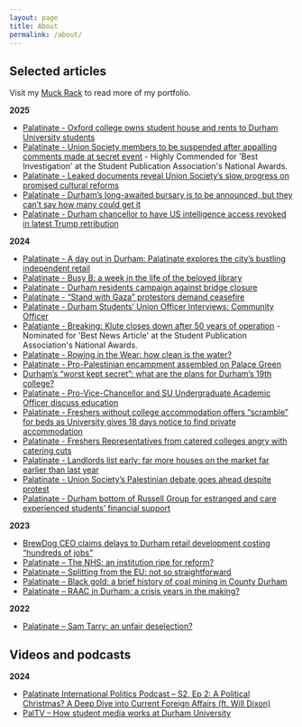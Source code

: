 ```yaml
---
layout: page
title: About
permalink: /about/
---
```


## Selected articles
Visit my [Muck Rack](https://muckrack.com/will-dixon/articles) to read more of my portfolio.

**2025** 

* [Palatinate - Oxford college owns student house and rents to Durham University students](https://www.palatinate.org.uk/oxford-college-owns-student-house-and-rents-to-durham-university-students/)
* [Palatinate - Union Society members to be suspended after appalling comments made at secret event](https://www.palatinate.org.uk/union-society-members-suspended-after-appalling-comments-made-at-secret-event/) - Highly Commended for 'Best Investigation' at the Student Publication Association's National Awards.
* [Palatinate - Leaked documents reveal Union Society’s slow progress on promised cultural reforms](https://www.palatinate.org.uk/leaked-documents-reveal-union-societys-slow-progress-on-promised-cultural-reforms/)
* [Palatinate - Durham’s long-awaited bursary is to be announced, but they can’t say how many could get it](https://www.palatinate.org.uk/durhams-long-awaited-bursary-is-to-be-announced-but-they-cant-say-how-many-could-get-it/)
* [Palatinate - Durham chancellor to have US intelligence access revoked in latest Trump retribution](https://www.palatinate.org.uk/durham-chancellor-to-have-us-intelligence-access-revoked-in-latest-trump-retribution/)

**2024** 

* [Palatinate - A day out in Durham: Palatinate explores the city’s bustling independent retail](https://www.palatinate.org.uk/a-day-out-in-durham-palatinate-explores-the-citys-bustling-independent-retail/)
* [Palatinate - Busy B: a week in the life of the beloved library](https://www.palatinate.org.uk/busy-b-a-week-in-the-life-of-the-beloved-library/)
* [Palatinate - Durham residents campaign against bridge closure](https://www.palatinate.org.uk/durham-residents-campaign-against-bridge-closure/)
* [Palatinate - “Stand with Gaza” protestors demand ceasefire](https://www.palatinate.org.uk/stand-with-gaza-protestors-demand-ceasefire/)
* [Palatinate - Durham Students’ Union Officer Interviews: Community Officer](https://www.palatinate.org.uk/palatinate-chats-to-2024-community-officer-candidates/)
* [Palatiante - Breaking: Klute closes down after 50 years of operation](https://www.palatinate.org.uk/breaking-klute-closes-down-after-40-years-of-operation/) - Nominated for 'Best News Article' at the Student Publication Association's National Awards.
* [Palatinate - Rowing in the Wear: how clean is the water?](https://www.palatinate.org.uk/rowing-in-the-wear-how-clean-is-the-water/)
* [Palatinate - Pro-Palestinian encampment assembled on Palace Green](https://www.palatinate.org.uk/pro-palestinian-encampment-assembled-on-palace-green/)
* [Durham’s “worst kept secret”: what are the plans for Durham’s 19th college?](https://www.palatinate.org.uk/durhams-worst-kept-secret-what-are-the-plans-for-durhams-19th-college/)
* [Palatinate - Pro-Vice-Chancellor and SU Undergraduate Academic Officer discuss education](https://www.palatinate.org.uk/pro-vice-chancellor-and-su-undergraduate-academic-officer-discuss-education/)
* [Palatinate - Freshers without college accommodation offers “scramble” for beds as University gives 18 days notice to find private accommodation](https://www.palatinate.org.uk/pro-vice-chancellor-and-su-undergraduate-academic-officer-discuss-education/)
* [Palatinate - Freshers Representatives from catered colleges angry with catering cuts](https://www.palatinate.org.uk/freshers-representatives-from-catered-colleges-angry-with-catering-cuts/)
* [Palatinate - Landlords list early: far more houses on the market far earlier than last year](https://www.palatinate.org.uk/landlords-list-early/)
* [Palatinate - Union Society’s Palestinian debate goes ahead despite protest](https://www.palatinate.org.uk/union-societys-palestinian-debate-goes-ahead-despite-protest/)
* [Palatinate - Durham bottom of Russell Group for estranged and care experienced students’ financial support](https://www.palatinate.org.uk/durham-bottom-of-russell-group-for-estranged-and-care-experienced-students-financial-support/)

**2023** 

* [BrewDog CEO claims delays to Durham retail development costing “hundreds of jobs”](https://www.palatinate.org.uk/brewdog-ceo-claims-delays-to-durham-retail-development-costing-hundreds-of-jobs/)
* [Palatinate – The NHS: an institution ripe for reform?](https://www.palatinate.org.uk/the-nhs-an-institution-ripe-for-reform/) 
* [Palatinate – Splitting from the EU: not so straightforward](https://www.palatinate.org.uk/splitting-from-the-eu-not-so-straightforward/) 
* [Palatinate – Black gold: a brief history of coal mining in County Durham](https://www.palatinate.org.uk/black-gold-a-brief-history-of-coal-mining-in-county-durham/) 
* [Palatinate – RAAC in Durham: a crisis years in the making?](https://www.palatinate.org.uk/raac-in-durham-a-crisis-years-in-the-making/) 

**2022** 

* [Palatinate – Sam Tarry: an unfair deselection?](https://www.palatinate.org.uk/sam-tarry-an-unfair-deselection/) 

## Videos and podcasts

**2024**

* [Palatinate International Politics Podcast – S2, Ep 2: A Political Christmas? A Deep Dive into Current Foreign Affairs (ft. Will Dixon)](https://open.spotify.com/episode/18PhYr1M6Qz1c0Tv1DKJhi "Palatinate International Politics Podcast - S2, Ep 2: A Political Christmas? A Deep Dive into Current Foreign Affairs (ft. Will Dixon).") 
* [PalTV – How student media works at Durham University](https://www.youtube.com/watch?v=k38CU16BNwI) 

